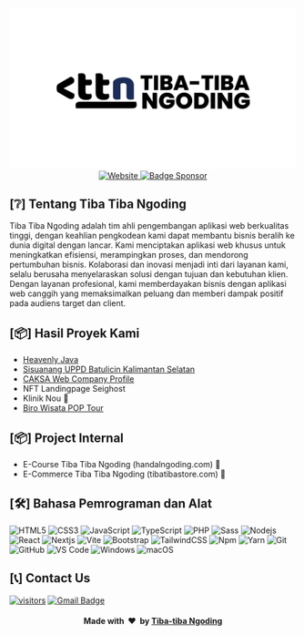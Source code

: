 <p align="center">
    <!-- badge TTN -->
    <img alt="Banner TTN" src="https://github.com/tibatibangoding/.github/blob/main/profile/src/twitter-card-ttn.jpg?raw=true">
    <br />
    <!-- badge website -->
    <a href="https://tibatibangoding.github.io">
      <img src="https://img.shields.io/badge/%F0%9F%8C%90-tibatibangoding.github.io-blue?style=for-the-badge" alt="Website" />
    </a>
    <!-- baddge sponsor-->
    <a href="https://saweria.co/nuflakbrr">
      <img alt="Badge Sponsor" src="https://img.shields.io/badge/sponsor-30363D?style=for-the-badge&logo=GitHub-Sponsors&logoColor=#white" />
    </a>
</p>

## [❔] Tentang Tiba Tiba Ngoding

Tiba Tiba Ngoding adalah tim ahli pengembangan aplikasi web berkualitas tinggi, dengan keahlian pengkodean kami dapat membantu bisnis beralih ke dunia digital dengan lancar. Kami menciptakan aplikasi web khusus untuk meningkatkan efisiensi, merampingkan proses, dan mendorong pertumbuhan bisnis. Kolaborasi dan inovasi menjadi inti dari layanan kami, selalu berusaha menyelaraskan solusi dengan tujuan dan kebutuhan klien. Dengan layanan profesional, kami memberdayakan bisnis dengan aplikasi web canggih yang memaksimalkan peluang dan memberi dampak positif pada audiens target dan client.

## [📦] Hasil Proyek Kami

- <a href="https://www.heavenlyjava.com/">Heavenly Java</a>
- <a href="https://www.sisuanang.com/">Sisuanang UPPD Batulicin Kalimantan Selatan</a>
- <a href="https://www.cakrawalaskala.com/">CAKSA Web Company Profile</a>
- NFT Landingpage Seighost
- Klinik Nou 🚧
- <a href="https://www.poptour.id/">Biro Wisata POP Tour</a>

## [📦] Project Internal
- E-Course Tiba Tiba Ngoding (handalngoding.com) 🚧
- E-Commerce Tiba Tiba Ngoding (tibatibastore.com) 🚧

## [🛠] Bahasa Pemrograman dan Alat

![HTML5](https://img.shields.io/badge/-HTML5-%23E44D27?style=flat-square&logo=html5&logoColor=ffffff)
![CSS3](https://img.shields.io/badge/-CSS3-%231572B6?style=flat-square&logo=css3)
![JavaScript](https://img.shields.io/badge/-JavaScript-%23F7DF1C?style=flat-square&logo=javascript&logoColor=000000&labelColor=%23F7DF1C&color=%23FFCE5A)
![TypeScript](https://img.shields.io/badge/-TypeScript-%23007ACC.svg?style=flat-square&logo=typescript&logoColor=white)
![PHP](https://img.shields.io/badge/-php-%23777BB4.svg?style=flat-square&logo=php&logoColor=white)
![Sass](https://img.shields.io/badge/-Sass-%23CC6699?style=flat-square&logo=sass&logoColor=ffffff)
![Nodejs](https://img.shields.io/badge/-Node-339933?style=flat-square&logo=Node.js&logoColor=ffffff)
![React](https://img.shields.io/badge/-React-61DAFB?style=flat-square&logo=react&logoColor=ffffff)
![Nextjs](https://img.shields.io/badge/-Next-black?style=flat-square&logo=next.js&logoColor=white)
![Vite](https://img.shields.io/badge/-Vite-B73BFE?style=flat-square&logo=vite&logoColor=FFD62E)
![Bootstrap](https://img.shields.io/badge/-Bootstrap-563D7C?style=flat-square&logo=Bootstrap)
![TailwindCSS](https://img.shields.io/badge/-TailwindCSS-%2338B2AC.svg?style=flat-square&logo=tailwind-css&logoColor=white)
![Npm](https://img.shields.io/badge/-npm-CB3837?style=flat-square&logo=npm)
![Yarn](https://img.shields.io/badge/-yarn-%232C8EBB.svg?style=flat-square&logo=yarn&logoColor=white)
![Git](https://img.shields.io/badge/-Git-%23F05032?style=flat-square&logo=git&logoColor=%23ffffff)
![GitHub](https://img.shields.io/badge/-GitHub-181717?style=flat-square&logo=github)
![VS Code](http://img.shields.io/badge/-VS%20Code-007ACC?style=flat-square&logo=visual-studio-code&logoColor=ffffff)
![Windows](http://img.shields.io/badge/-Windows-0078D6?style=flat-square&logo=windows&logoColor=ffffff)
![macOS](https://img.shields.io/badge/-Mac%20OS-000000?style=flat-square&logo=macos&logoColor=ffffff)

## [📞] Contact Us

[![visitors](https://komarev.com/ghpvc/?username=tibatibangoding&style=flat-square&color=6082B0)](https://www.github.com/tibatibangoding)
[![Gmail Badge](https://img.shields.io/badge/-tibatibangoding@gmail.com-c14438?style=flat-square&logo=Gmail&logoColor=white&link=mailto:tibatibangoding@gmail.com)](mailto:tibatibangoding@gmail.com)

<div align="center">
    <h4 align="center">Made with &nbsp;❤️&nbsp; by <a href="https://github.com/tibatibangoding">Tiba-tiba Ngoding</a></h4>
</div>
